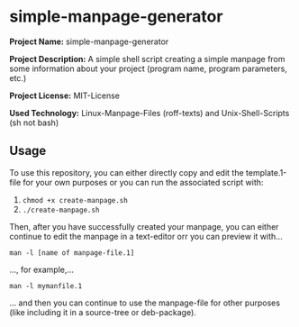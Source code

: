 # simple-manpage-generator

**Project Name:** simple-manpage-generator

**Project Description:** A simple shell script creating a simple manpage from some information about your project (program name, program parameters, etc.)

**Project License:** MIT-License

**Used Technology:** Linux-Manpage-Files (roff-texts) and Unix-Shell-Scripts (sh not bash)

## Usage

To use this repository, you can either directly copy and edit the template.1-file for your own purposes or you can run the associated script with:

1. `chmod +x create-manpage.sh`
2. `./create-manpage.sh`

Then, after you have successfully created your manpage, you can either continue to edit the manpage in a text-editor orr you can preview it with...

`man -l [name of manpage-file.1]`

..., for example,...

`man -l mymanfile.1`

... and then you can continue to use the manpage-file for other purposes (like including it in a source-tree or deb-package).

